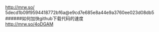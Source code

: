 http://mrw.so/  
5decd1b09f9594418772bf6a@e9cd7e685e8a44e9a3760ee023d08db5  
######如何加快github下载代码的速度  
http://mrw.so/4oDGAM
